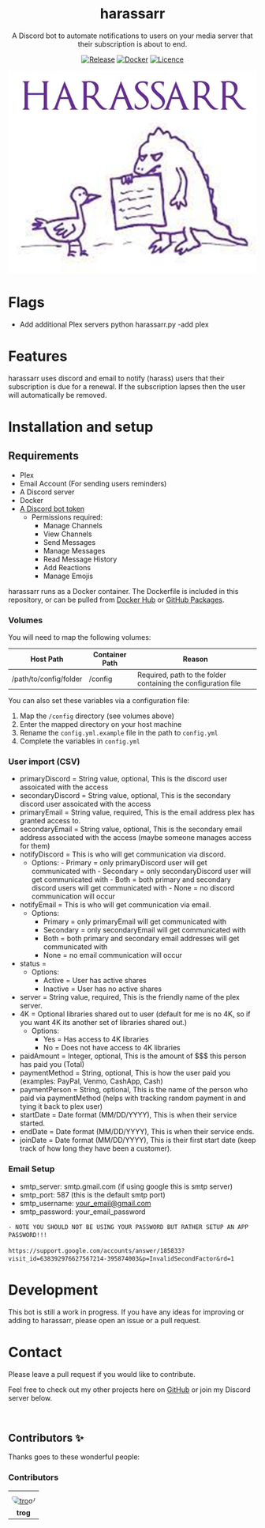 <div align="center">

# harassarr

A Discord bot to automate notifications to users on your media server that their subscription is about to end.

[![Release](https://img.shields.io/github/v/release/mtrogman/harassarr?color=yellow&include_prereleases&label=version&style=flat-square)](https://github.com/mtrogman/harassarr/releases)
[![Docker](https://img.shields.io/docker/pulls/mtrogman/harassarr?style=flat-square)](https://hub.docker.com/r/mtrogman/harassarr)
[![Licence](https://img.shields.io/github/license/mtrogman/harassarr?style=flat-square)](https://opensource.org/licenses/GPL-3.0)


<img src="https://raw.githubusercontent.com/mtrogman/harassarr/master/logo.png" alt="logo">

</div>

# Flags
- Add additional Plex servers
    python harassarr.py -add plex
    
# Features

harassarr uses discord and email to notify (harass) users that their subscription is due for a renewal.  If the subscription lapses then the user will automatically be removed.    

# Installation and setup

## Requirements

- Plex
- Email Account (For sending users reminders)
- A Discord server
- Docker
- [A Discord bot token](https://www.digitaltrends.com/gaming/how-to-make-a-discord-bot/)
    - Permissions required:
        - Manage Channels
        - View Channels
        - Send Messages
        - Manage Messages
        - Read Message History
        - Add Reactions
        - Manage Emojis


harassarr runs as a Docker container. The Dockerfile is included in this repository, or can be pulled
from [Docker Hub](https://hub.docker.com/r/mtrogman/harassarr)
or [GitHub Packages](https://github.com/mtrogman/reharassarr/pkgs/container/harassarr).

### Volumes

You will need to map the following volumes:

| Host Path              | Container Path | Reason                                                                                            |
|------------------------|----------------|---------------------------------------------------------------------------------------------------|
| /path/to/config/folder | /config        | Required, path to the folder containing the configuration file                                    |



You can also set these variables via a configuration file:

1. Map the `/config` directory (see volumes above)
2. Enter the mapped directory on your host machine
3. Rename the ``config.yml.example`` file in the path to ``config.yml``
4. Complete the variables in ``config.yml``

### User import (CSV)
- primaryDiscord = String value, optional,  This is the discord user assoicated with the access
- secondaryDiscord = String value, optional,  This is the secondary discord user assoicated with the access
- primaryEmail = String value, required,  This is the email address plex has granted access to.
- secondaryEmail = String value, optional,  This is the secondary email address associated with the access (maybe someone manages access for them)
- notifyDiscord = This is who will get communication via discord.
  - Options: 
        - Primary = only primaryDiscord user will get communicated with
        - Secondary = only secondaryDiscord user will get communicated with
        - Both = both primary and secondary discord users will get communicated with
        - None = no discord communication will occur
- notifyEmail = This is who will get communication via email.
    - Options: 
        - Primary = only primaryEmail will get communicated with
        - Secondary = only secondaryEmail will get communicated with
        - Both = both primary and secondary email addresses will get communicated with
        - None = no email communication will occur
- status = 
    - Options:
        - Active = User has active shares
        - Inactive = User has no active shares
- server = String value, required, This is the friendly name of the plex server.
- 4K = Optional libraries shared out to user (default for me is no 4K, so if you want 4K its another set of libraries shared out.)
    - Options:
        - Yes = Has access to 4K libraries
        - No = Does not have access to 4K libraries
- paidAmount = Integer, optional, This is the amount of $$$ this person has paid you (Total)
- paymentMethod = String, optional, This is how the user paid you (examples: PayPal, Venmo, CashApp, Cash)
- paymentPerson = String, optional, This is the name of the person who paid via paymentMethod (helps with tracking random payment in and tying it back to plex user)
- startDate = Date format (MM/DD/YYYY), This is when their service started.
- endDate = Date format (MM/DD/YYYY), This is when their service ends.
- joinDate = Date format (MM/DD/YYYY), This is their first start date (keep track of how long they have been a customer).

### Email Setup
  - smtp_server: smtp.gmail.com (if using google this is smtp server)
  - smtp_port: 587 (this is the default smtp port)
  - smtp_username: your_email@gmail.com
  -  smtp_password: your_email_password
	
    - NOTE YOU SHOULD NOT BE USING YOUR PASSWORD BUT RATHER SETUP AN APP PASSWORD!!!

	https://support.google.com/accounts/answer/185833?visit_id=638392976627567214-395874003&p=InvalidSecondFactor&rd=1

# Development

This bot is still a work in progress. If you have any ideas for improving or adding to harassarr, please open an issue
or a pull request.

# Contact

Please leave a pull request if you would like to contribute.

Feel free to check out my other projects here on [GitHub](https://github.com/mtrogman) or join my Discord server below.

<div align="center">
	<p>
		<a href="https://discord.gg/jp68q5C3pr"><img src="https://discordapp.com/api/guilds/783077604101455882/widget.png?style=banner2" alt="" /></a>
	</p>
</div>

## Contributors ✨

Thanks goes to these wonderful people:

<!-- ALL-CONTRIBUTORS-LIST:START - Do not remove or modify this section -->
<!-- prettier-ignore-start -->
<!-- markdownlint-disable -->

### Contributors

<table>
<tr>
    <td align="center" style="word-wrap: break-word; width: 75.0; height: 75.0">
        <a href=https://github.com/mtrogman>
            <img src=https://avatars.githubusercontent.com/u/47980633?v=4 width="50;"  style="border-radius:50%;align-items:center;justify-content:center;overflow:hidden;padding-top:10px" alt=trog/>
            <br />
            <sub style="font-size:14px"><b>trog</b></sub>
        </a>
    </td>
</tr>
</table>

<table>

</table>

<!-- markdownlint-restore -->
<!-- prettier-ignore-end -->

<!-- ALL-CONTRIBUTORS-LIST:END -->
